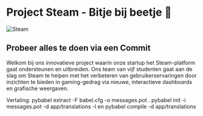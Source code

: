 # Project Steam - Bitje bij beetje 🚀

![Steam](https://logos-world.net/wp-content/uploads/2020/10/Steam-Logo-2002-present.png) 

## Probeer alles te doen via een Commit
Welkom bij ons innovatieve project waarin onze startup het Steam-platform gaat ondersteunen en uitbreiden. Ons team van vijf studenten gaat aan de slag om Steam te helpen met het verbeteren van gebruikerservaringen door inzichten te bieden in gaming-gedrag via nieuwe, interactieve dashboards en grafische weergaven.


Vertaling:
pybabel extract -F babel.cfg -o messages.pot .
pybabel init -i messages.pot -d app/translations -l en
pybabel compile -d app/translations
